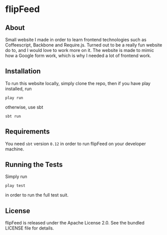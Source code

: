 flipFeed
=====================================

## About

Small website I made in order to learn frontend technologies such as Coffeescript, Backbone and Require.js. Turned out to be a really fun website do to, and I would love to work more on it. The website is made to mimic how a Google form work, which is why I needed a lot of frontend work. 

## Installation

To run this website locally, simply clone the repo, then if you have play installed, run

    play run

otherwise, use sbt

    sbt run

## Requirements

You need `sbt` version `0.12` in order to run flipFeed on your developer machine.

## Running the Tests

Simply run

    play test

in order to run the full test suit.

## License

flipFeed is released under the Apache License 2.0. See the bundled LICENSE file for details.
